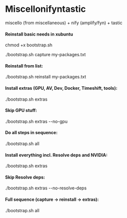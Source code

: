 # Miscellonifyntastic
miscello (from miscellaneous) + nify (amplify/fyn) + tastic


#### Reinstall basic needs in xubuntu

chmod +x bootstrap.sh

./bootstrap.sh capture my-packages.txt

#### Reinstall from list:

./bootstrap.sh reinstall my-packages.txt

#### Install extras (GPU, AV, Dev, Docker, Timeshift, tools):

./bootstrap.sh extras

#### Skip GPU stuff:

./bootstrap.sh extras --no-gpu

#### Do all steps in sequence:

./bootstrap.sh all

#### Install everything incl. Resolve deps and NVIDIA:
./bootstrap.sh extras

#### Skip Resolve deps:
./bootstrap.sh extras --no-resolve-deps

#### Full sequence (capture -> reinstall -> extras):
./bootstrap.sh all


